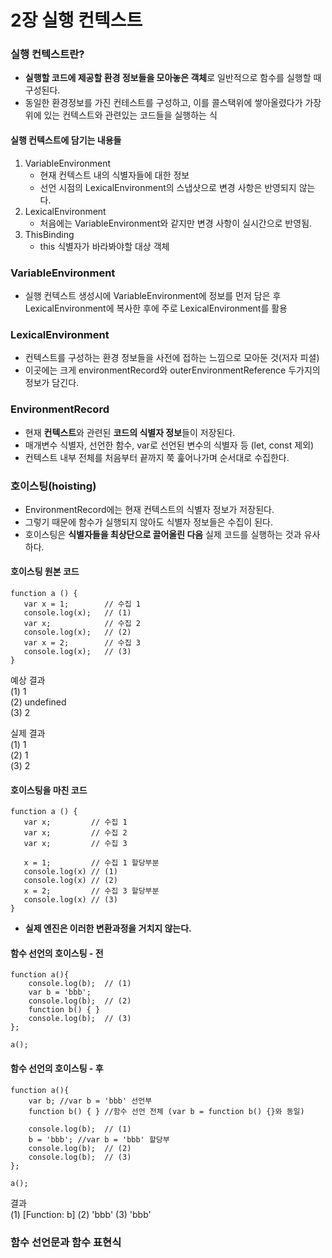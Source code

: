 # 2장 실행 컨텍스트
### 실행 컨텍스트란?
* **실행할 코드에 제공할 환경 정보들을 모아놓은 객체**로 일반적으로 함수를 실행할 때 구성된다.
* 동일한 환경정보를 가진 컨테스트를 구성하고, 이를 콜스택위에 쌓아올렸다가 가장 위에 있는 컨텍스트와 관련있는 코드들을 실행하는 식

#### 실행 컨텍스트에 담기는 내용들
1. VariableEnvironment
   * 현재 컨텍스트 내의 식별자들에 대한 정보
   * 선언 시점의 LexicalEnvironment의 스냅샷으로 변경 사항은 반영되지 않는다.
2. LexicalEnvironment
   * 처음에는 VariableEnvironment와 같지만 변경 사항이 실시간으로 반영됨.
3. ThisBinding
   * this 식별자가 바라봐야할 대상 객체  

### VariableEnvironment
* 실행 컨텍스트 생성시에 VariableEnvironment에 정보를 먼저 담은 후 LexicalEnvironment에 복사한 후에 주로 LexicalEnvironment를 활용 

### LexicalEnvironment
* 컨텍스트를 구성하는 환경 정보들을 사전에 접하는 느낌으로 모아둔 것(저자 피셜)
* 이곳에는 크게 environmentRecord와 outerEnvironmentReference 두가지의 정보가 담긴다.

### EnvironmentRecord
* 현재 **컨텍스트**와 관련된 **코드의 식별자 정보**들이 저장된다.
* 매개변수 식별자, 선언한 함수, var로 선언된 변수의 식별자 등 (let, const 제외)
* 컨텍스트 내부 전체를 처음부터 끝까지 쭉 훑어나가며 순서대로 수집한다.

### 호이스팅(hoisting)
* EnvironmentRecord에는 현재 컨텍스트의 식별자 정보가 저장된다. 
* 그렇기 때문에 함수가 실행되지 않아도 식별자 정보들은 수집이 된다.
* 호이스팅은 **식별자들을 최상단으로 끌어올린 다음** 실제 코드를 실행하는 것과 유사하다.

#### 호이스팅 원본 코드
```
function a () {
   var x = 1;        // 수집 1
   console.log(x);   // (1)
   var x;            // 수집 2
   console.log(x);   // (2)
   var x = 2;        // 수집 3
   console.log(x);   // (3)
}
```
예상 결과 <br>
(1) 1 <br>
(2) undefined <br>
(3) 2

실제 결과 <br>
(1) 1 <br>
(2) 1 <br>
(3) 2

#### 호이스팅을 마친 코드
```
function a () {
   var x;         // 수집 1
   var x;         // 수집 2
   var x;         // 수집 3
   
   x = 1;         // 수집 1 할당부분
   console.log(x) // (1)
   console.log(x) // (2)
   x = 2;         // 수집 3 할당부분
   console.log(x) // (3)
}
```
* **실제 엔진은 이러한 변환과정을 거치지 않는다.**

#### 함수 선언의 호이스팅 - 전
```
function a(){
    console.log(b);  // (1)
    var b = 'bbb';
    console.log(b);  // (2)
    function b() { }
    console.log(b);  // (3)
};

a();
```
#### 함수 선언의 호이스팅 - 후
```
function a(){
    var b; //var b = 'bbb' 선언부
    function b() { } //함수 선언 전체 (var b = function b() {}와 동일)

    console.log(b);  // (1)
    b = 'bbb'; //var b = 'bbb' 할당부
    console.log(b);  // (2)
    console.log(b);  // (3)
};

a();
```
결과 <br>
(1) [Function: b]
(2) 'bbb'
(3) 'bbb'

### 함수 선언문과 함수 표현식